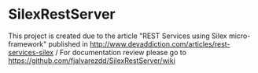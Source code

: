 SilexRestServer
===============

This project is created due to the article "REST Services using Silex micro-framework" published in  http://www.devaddiction.com/articles/rest-services-silex /  For documentation review please go to https://github.com/fjalvarezdd/SilexRestServer/wiki
